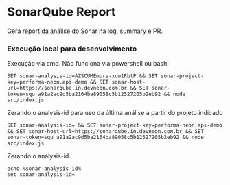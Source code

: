 # SonarQube Report

Gera report da análise do Sonar na log, summary e PR.

### Execução local para desenvolvimento

Execução via cmd. Não funciona via powershell ou bash.


```console
SET sonar-analysis-id=AZSCUMEmure-xcw1RbtP && SET sonar-project-key=performa-neon.api-demo && SET sonar-host-url=https://sonarqube.in.devneon.com.br && SET sonar-token=squ_a91a2ac9d5ba2164ba89058c5b12527205b2eb92 && node src/index.js
```

Zerando o analysis-id para uso da última análise a partir do projeto indicado
```console
SET sonar-analysis-id= && SET sonar-project-key=performa-neon.api-demo && SET sonar-host-url=https://sonarqube.in.devneon.com.br && SET sonar-token=squ_a91a2ac9d5ba2164ba89058c5b12527205b2eb92 && node src/index.js
```

Zerando o analysis-id
```console
echo %sonar-analysis-id%
set sonar-analysis-id=
```